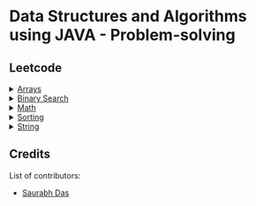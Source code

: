 # Data Structures and Algorithms using JAVA - Problem-solving

## Leetcode

<details>
<summary><a href="https://github.com/suman-saurabh-das/problem-solving__java__dsa/tree/main/src/array">Arrays</a></summary>

- 001 [Two sum](https://leetcode.com/problems/two-sum/description/)
- 002 [Plus one](https://leetcode.com/problems/plus-one/description/)
- 003 [Concatenation of array](https://leetcode.com/problems/concatenation-of-array/description/)
- 004 [Build array from permutation](https://leetcode.com/problems/build-array-from-permutation/description/)
- 005 [Number of good pairs](https://leetcode.com/problems/number-of-good-pairs/description/)
- 006 [Container with most water](https://leetcode.com/problems/container-with-most-water/description/)
- 007 [Rotate image](https://leetcode.com/problems/rotate-image/description/)
- 008 [Count pairs whose sum is less than target](https://leetcode.com/problems/count-pairs-whose-sum-is-less-than-target/description/)
- 009 [Count negative numbers in a sorted matrix](https://leetcode.com/problems/count-negative-numbers-in-a-sorted-matrix/)
</details>

<details>
<summary><a href="https://github.com/suman-saurabh-das/problem-solving__java__dsa/tree/main/src/binary_search">Binary Search</a></summary>

- 001 [Search insert position](https://leetcode.com/problems/search-insert-position/description/)
- 002 [Sqrt(x)](https://leetcode.com/problems/sqrtx/description/)
- 003 [First bad version](https://leetcode.com/problems/first-bad-version/description/)
- 004 [Guess number higher or lower](https://leetcode.com/problems/guess-number-higher-or-lower/description/)
</details>

<details>
<summary><a href="https://github.com/suman-saurabh-das/problem-solving__java__dsa/tree/main/src/math">Math</a></summary>

- 001 [Sqrt(x)](https://leetcode.com/problems/sqrtx/description/)
- 002 [Missing number](https://leetcode.com/problems/missing-number/description/)
- 003 [Rotate image](https://leetcode.com/problems/rotate-image/description/)
</details>

<details>
<summary><a href="https://github.com/suman-saurabh-das/problem-solving__java__dsa/tree/main/src/sorting">Sorting</a></summary>

- 001 [Majority element](https://leetcode.com/problems/majority-element/description/)
- 002 [Contains duplicate](https://leetcode.com/problems/contains-duplicate/description/)
- 003 [Widest vertical area between two points containing no points](https://leetcode.com/problems/widest-vertical-area-between-two-points-containing-no-points/description/)
- 004 [Find target indices after sorting array](https://leetcode.com/problems/find-target-indices-after-sorting-array/description/)
- 005 [Missing number](https://leetcode.com/problems/missing-number/description/)
- 006 [Find all numbers disappeared in an array](https://leetcode.com/problems/find-all-numbers-disappeared-in-an-array/description/)
- 007 [Find the duplicate number](https://leetcode.com/problems/find-the-duplicate-number/)
- 008 [Find all duplicates in an array](https://leetcode.com/problems/find-all-duplicates-in-an-array/description/)
- 009 [Set mismatch](https://leetcode.com/problems/set-mismatch/description/)
- 010 [First missing positive](https://leetcode.com/problems/first-missing-positive/description/)
</details>

<details>
<summary><a href="https://github.com/suman-saurabh-das/problem-solving__java__dsa/tree/main/src/string">String</a></summary>

- 001 [Defanging an IP address](https://leetcode.com/problems/defanging-an-ip-address/description/)
- 002 [Final value of variable after performing operations](https://leetcode.com/problems/final-value-of-variable-after-performing-operations/description/)
- 003 [Partitioning into minimum number of deci-binary numbers](https://leetcode.com/problems/partitioning-into-minimum-number-of-deci-binary-numbers/description/)
- 004 [Jewels and stones](https://leetcode.com/problems/jewels-and-stones/description/)
- 005 [Find words containing character](https://leetcode.com/problems/find-words-containing-character/description/)
- 006 [Goal parser interpretation](https://leetcode.com/problems/goal-parser-interpretation/description/)
- 007 [Longest palindromic substring](https://leetcode.com/problems/longest-palindromic-substring/description/)
</details>

## Credits
List of contributors:
- [Saurabh Das](dsumansaurabh@gmail.com)
